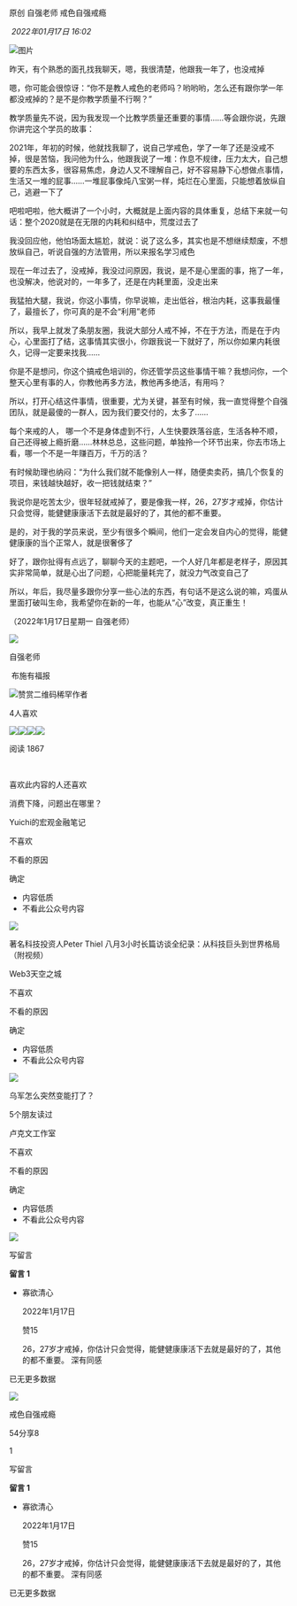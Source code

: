 # 

原创 自强老师 戒色自强戒瘾

 _2022年01月17日 16:02_

![图片](https://mmbiz.qpic.cn/mmbiz_jpg/jub3ia7NUj31dLXUhnuXAhU95icv8JGsPZ2k0KhrBQQ1SbS3fL5hlTVBSerfxe6YMuR5bKdrpLpyAImJ4PUVD4Hg/640?wx_fmt=jpeg&wxfrom=13&tp=wxpic)

昨天，有个熟悉的面孔找我聊天，嗯，我很清楚，他跟我一年了，也没戒掉  

  

嗯，你可能会很惊讶：“你不是教人戒色的老师吗？哟哟哟，怎么还有跟你学一年都没戒掉的？是不是你教学质量不行啊？”

  

教学质量先不说，因为我发现一个比教学质量还重要的事情……等会跟你说，先跟你讲完这个学员的故事：

  

  

2021年，年初的时候，他就找我聊了，说自己学戒色，学了一年了还是没戒不掉，很是苦恼，我问他为什么，他跟我说了一堆：作息不规律，压力太大，自己想要的东西太多，很容易焦虑，身边人又不理解自己，好不容易静下心想做点事情，生活又一堆的屁事……一堆屁事像炖八宝粥一样，炖烂在心里面，只能想着放纵自己，逃避一下了

  

吧啦吧啦，他大概讲了一个小时，大概就是上面内容的具体重复，总结下来就一句话：整个2020就是在无限的内耗和纠结中，荒度过去了

  

我没回应他，他怕场面太尴尬，就说：说了这么多，其实也是不想继续颓废，不想放纵自己，听说自强的方法管用，所以来报名学习戒色

  

现在一年过去了，没戒掉，我没过问原因，我说，是不是心里面的事，拖了一年，也没解决，他说对的，一年多了，还是在内耗里面，没走出来

  

我猛拍大腿，我说，你这小事情，你早说嘛，走出低谷，根治内耗，这事我最懂了，最擅长了，你可真的是不会“利用”老师

  

所以，我早上就发了条朋友圈，我说大部分人戒不掉，不在于方法，而是在于内心，心里面打了结，这事情其实很小，你跟我说一下就好了，所以你如果内耗很久，记得一定要来找我……

  

你是不是想问，你这个搞戒色培训的，你还管学员这些事情干嘛？我想问你，一个整天心里有事的人，你教他再多方法，教他再多绝活，有用吗？

  

所以，打开心结这件事情，很重要，尤为关键，甚至有时候，我一直觉得整个自强团队，就是最傻的一群人，因为我们要交付的，太多了……

  

每个来戒的人， 哪一个不是身体虚到不行，人生快要跌落谷底，生活各种不顺，自己还得被上瘾折磨……林林总总，这些问题，单独拎一个环节出来，你去市场上看，哪一个不是一年赚百万，千万的活？

  

有时候助理也纳闷：“为什么我们就不能像别人一样，随便卖卖药，搞几个恢复的项目，来钱越快越好，收一把钱就结束？”

  

  

我说你是吃苦太少，很年轻就戒掉了，要是像我一样，26，27岁才戒掉，你估计只会觉得，能健健康康活下去就是最好的了，其他的都不重要。

  

是的，对于我的学员来说，至少有很多个瞬间，他们一定会发自内心的觉得，能健健康康的当个正常人，就是很奢侈了

  

  

好了，跟你扯得有点远了，聊聊今天的主题吧，一个人好几年都是老样子，原因其实非常简单，就是心出了问题，心把能量耗完了，就没力气改变自己了

  

所以，年后，我尽量多跟你分享一些心法的东西，有句话不是这么说的嘛，鸡蛋从里面打破叫生命，我希望你在新的一年，也能从“心”改变，真正重生！

  

  

（2022年1月17日星期一 自强老师）

![](https://mmbiz.qlogo.cn/mmbiz_jpg/phEBQzZZEPUu037KOIkZw8nFlhicBreqE5UB26ic97jOn3yPLkw6FeuRmAp46OnPwwJmkgNY2Jdc4dZoPwO2EodA/0?wx_fmt=jpeg)

自强老师

 布施有福报 

![赞赏二维码](https://mp.weixin.qq.com/s?__biz=MzI2ODg1MzY4Mw==&mid=2247488612&idx=1&sn=c9dda2433e4bbb4393ef87c3285bdc94&chksm=eae81cb8dd9f95ae8663d43a2079cb527f310e9aaca9de4905cb5916f00be906550d35c5ed78&mpshare=1&scene=24&srcid=0117PeRMHYTDd8k3D9AEXjTl&sharer_sharetime=1642416314304&sharer_shareid=5fb9813bfe9ffc983435bfc8d8c5e9ca&key=daf9bdc5abc4e8d010db0ee4519b38da9532463c2f422c4cab19bb7fca222c13e21aa8e2624e4d71e4afb04a232ddaf32dacd3a4edb8436d0eaad8c38dde5feab893cbfd6f3dffd8e6aee79821f920958b4f323730d86fd5c561569b08c83ec763c75127b9482e4e9315e58bbb25a295120ad138265fa34668b387b895f4e375&ascene=0&uin=MTEwNTU1MjgwMw%3D%3D&devicetype=Windows+11+x64&version=63090b19&lang=zh_CN&countrycode=CN&exportkey=n_ChQIAhIQfXNbzbL7mDDCfE%2FiZwPRLhLmAQIE97dBBAEAAAAAAD%2BUCyXewFgAAAAOpnltbLcz9gKNyK89dVj08SKtVlz1fTu03kYB6EuWq8xzENeZIcztMGXBQ5ufrSCPZF2Oguqm0RH17ZzrnVFeANdeuNvzw0Ki9TxevInB6TfemhuuxWNZ0A%2FahMEt3aPmnsf%2FTWIBzIMGVvYjsWExcLksDJZEcc61Guzm63Kay3Ag6U5dAeFUoR4%2BJamUsiKhSsnHvBqNVA6W91x%2FdhiO2rUcaj9nrDwsL4kObV%2BOmK08F8ju3b6z%2BW6gQiMt%2BFtXngP7uCU8T50EMHc27NNP&acctmode=0&pass_ticket=TmaUPDo8K%2FdYj4Evt737x02jYN4rjheChTSe689EAw8eR4FhI99ceD2%2FDQlQ%2FI3Z&wx_header=1&fasttmpl_type=0&fasttmpl_fullversion=7351805-zh_CN-zip&fasttmpl_flag=1)稀罕作者

4人喜欢

![](http://wx.qlogo.cn/mmopen/ajNVdqHZLLApcBg0oBJM8YoAFPNzzsSH47hAHAVUNT61oFSf6I7XtDrCMIqjljak0ZUVlB6hDetzetM5lCSVc2Ab64lhb7PgqniawGc31DiaNbSA3PjcV0KyFLjvnD8t8N/64)![](http://wx.qlogo.cn/mmopen/Q3auHgzwzM5diaiaqMgrhYmcdHKQV8uibLAPM0lJ9mmdV794lwhuap5T75O71YS4bzGVeE7SaJHc2EGpclxLJXj05SuOWicxias7ylKpf2gT6AgM/64)![](http://wx.qlogo.cn/mmopen/PiajxSqBRaELCjdXQuuYJEtveMkuBtPbtlGibnv2LaRwwEsiasHrXG2LAYIEBdc9XNbag8LeiajUn408LEJiayS2pa2H7j0gpjxkEVCe6YSw3gvp26n4RBWYMEfr1NJZYVprT/64)![](http://wx.qlogo.cn/mmopen/DxncLlErbRGXCmP2Z1G8PsQ8iaACAtiaVRf3hY3v69HVibR0YYGCHTae5ic4YuOY91jt0oFDhMhynIWbHqq2d6ulCGicovvJlNGUqa8rWJ9ldNW0L5XaEbLevNOoz08Z7u3R8/64)

阅读 1867

​

喜欢此内容的人还喜欢

消费下降，问题出在哪里？

Yuichi的宏观金融笔记

不喜欢

不看的原因

确定

- 内容低质
- 不看此公众号内容

![](https://mmbiz.qpic.cn/sz_mmbiz_jpg/KK11RrDibITia0BPlZM62nH1sruchhL1giaaiahPOKbtxzc46y7Mbc91ibHQYbB6ShTqupx3dUubftH3K07UEg5q5cQ/0?wx_fmt=jpeg)

著名科技投资人Peter Thiel 八月3小时长篇访谈全纪录：从科技巨头到世界格局 （附视频）

Web3天空之城

不喜欢

不看的原因

确定

- 内容低质
- 不看此公众号内容

![](https://mmbiz.qpic.cn/mmbiz_jpg/V08icaMk7MVbicia8xPBI7cxbCljIiagnxXaPA0z4icKdB22BpHdc2BKhric1YlHDJiciaon9ORibzHTUkp5HbeXXLCbQiag/0?wx_fmt=jpeg&tp=wxpic)

乌军怎么突然变能打了？

5个朋友读过

卢克文工作室

不喜欢

不看的原因

确定

- 内容低质
- 不看此公众号内容

![](https://mmbiz.qpic.cn/sz_mmbiz_jpg/yBOn56GI6nkk3rpib657icH4f7qwvxBkuy471jo2xCLbd1Kd1jFIEQ3FeeZuiafwsGvkkEIvibEiblhsyxQPErSzfcg/0?wx_fmt=jpeg)

写留言

**留言 1**

- 寡欲清心
    
    2022年1月17日
    
    赞15
    
    26，27岁才戒掉，你估计只会觉得，能健健康康活下去就是最好的了，其他的都不重要。 深有同感
    

已无更多数据

[](javacript:;)

![](http://mmbiz.qpic.cn/sz_mmbiz_png/jub3ia7NUj31UZpeuX8ZcvSO1EnvnxiaOmBzxib2SyXzW730o1ugo8m9kqdUFg2acrtib89vNLHEF6ibsCLd2iavzkHg/300?wx_fmt=png&wxfrom=18)

戒色自强戒瘾

54分享8

1

写留言

**留言 1**

- 寡欲清心
    
    2022年1月17日
    
    赞15
    
    26，27岁才戒掉，你估计只会觉得，能健健康康活下去就是最好的了，其他的都不重要。 深有同感
    

已无更多数据